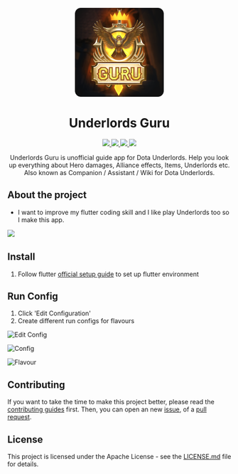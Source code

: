 <p align="center">
  <img src="./images/app_icon.png" width="200">
</p>
<h1 align="center">Underlords Guru</h2>

<p align="center">
  <a href="./LICENSE">
    <img src="https://img.shields.io/badge/license-apache-brightgreen?style=flat">
  </a>
  <a href="https://github.com/Levi-ackerman/underlords-guide">
    <img src="https://img.shields.io/github/stars/Levi-ackerman/underlords-guide?style=flat">
  </a>
  <a href="https://www.buymeacoffee.com/g3iPlSQRe">
    <img src="https://img.shields.io/badge/Donate-buymeacoffee-orange.svg?style=flat">
  </a>
  <a href="https://play.google.com/store/apps/details?id=com.levi.underlordsguru">
    <img src="https://img.shields.io/badge/Google-PlayStore-green.svg?style=flat">
  </a>
</p>

<p align="center">
Underlords Guru is unofficial guide app for Dota Underlords. Help you look up everything about Hero damages, Alliance effects, Items, Underlords etc. Also known as Companion / Assistant / Wiki for Dota Underlords.
</p>

## About the project

- I want to improve my flutter coding skill and I like play Underlords too so I make this app. 

![](screen.gif)

## Install

1. Follow flutter [official setup guide](https://flutter.io/docs/get-started/install) to set up flutter environment

## Run Config
1. Click 'Edit Configuration'
2. Create different run configs for flavours

![Edit Config](https://i.ibb.co/sbkgnmN/Screen-Shot-2019-01-13-at-7-28-44-PM.png)

![Config](https://i.ibb.co/tqPgMVz/Screen-Shot-2019-01-13-at-7-52-38-PM.png)

![Flavour](https://i.ibb.co/hCP2QJ1/Screen-Shot-2019-01-13-at-7-40-16-PM.png)

## Contributing

If you want to take the time to make this project better, please read the [contributing guides](contributing.md) first. Then, you can open an new [issue](https://github.com/Levi-ackerman/underlords-guide/issues/new/choose), of a [pull request](https://github.com/Levi-ackerman/underlords-guide/compare).

## License

This project is licensed under the Apache License - see the [LICENSE.md](LICENSE.md) file for details.